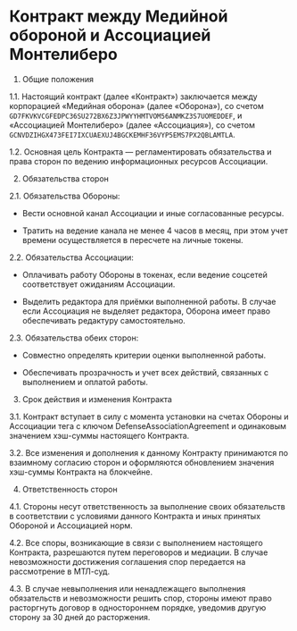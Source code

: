 # Контракт между Медийной обороной и Ассоциацией Монтелиберо

1. Общие положения

1.1. Настоящий контракт (далее «Контракт») заключается между корпорацией «Медийная оборона» (далее «Оборона»), со счетом `GD7FKVKVCGFEDPC36SU272BX6Z3JPWYYHMTVOM56ANMKZ3S7UOMEDDEF`, и «Ассоциацией Монтелиберо» (далее «Ассоциация»), со счетом `GCNVDZIHGX473FEI7IXCUAEXUJ4BGCKEMHF36VYP5EMS7PX2QBLAMTLA`.

1.2. Основная цель Контракта —  регламентировать обязательства и права сторон по ведению информационных ресурсов Ассоциации.

2. Обязательства сторон

2.1. Обязательства Обороны:

- Вести основной канал Ассоциации и иные согласованные ресурсы.

- Тратить на ведение канала не менее 4 часов в месяц, при этом учет времени осуществляется в пересчете на личные токены.

2.2. Обязательства Ассоциации:

- Оплачивать работу Обороны в токенах, если ведение соцсетей соответствует ожиданиям Ассоциации.

- Выделить редактора для приёмки выполненной работы. В случае если Ассоциация не выделяет редактора, Оборона имеет право обеспечивать редактуру самостоятельно.

2.3. Обязательства обеих сторон:

- Совместно определять критерии оценки выполненной работы.

- Обеспечивать прозрачность и учет всех действий, связанных с выполнением и оплатой работы.

3. Срок действия и изменения Контракта

3.1. Контракт вступает в силу с момента установки на счетах Обороны и Ассоциации тега с ключом DefenseAssociationAgreement и одинаковым значением хэш-суммы настоящего Контракта.

3.2. Все изменения и дополнения к данному Контракту принимаются по взаимному согласию сторон и оформляются обновлением значения хэш-суммы Контракта на блокчейне.

4. Ответственность сторон

4.1. Стороны несут ответственность за выполнение своих обязательств в соответствии с условиями данного Контракта и иных принятых Обороной и Ассоциацией норм.

4.2. Все споры, возникающие в связи с выполнением настоящего Контракта, разрешаются путем переговоров и медиации. В случае невозможности достижения соглашения спор передается на рассмотрение в МТЛ-суд.

4.3. В случае невыполнения или ненадлежащего выполнения обязательств и невозможности решить спор, стороны имеют право расторгнуть договор в одностороннем порядке, уведомив другую сторону за 30 дней до расторжения.
